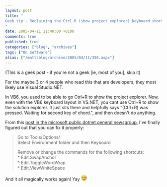 ```yaml
---
layout: post
title: "
Geek tip - Reclaiming the Ctrl-R (show project explorer) keyboard shortcut.
"
date: 2005-04-11 11:40:00 +0100
comments: true
published: true
categories: ["blog", "archives"]
tags: ["On Software"]
alias: ["/mattsblog/archive/2005/04/11/350.aspx"]
---
```

<!-- more -->

<P>(This is a geek post - if you're not a geek [ie, most of you], skip it)</P>
<P>For the maybe 3 or 4 people who read this that&nbsp;are developers, they most likely use Visual Studio.NET.</P>
<P>In VB6, you used to be able to go Ctrl+R to show the project explorer. Now, even with the VB6 keyboard layout in VS.NET, you cant use Ctrl+R to show the solution explorer. It just sits there and helpfully says &#8220;(Ctrl+R) was pressed. Waiting for second key of chord.", and then doesn't do anything.</P>
<P>
  From this
  <A href="http://groups-beta.google.com/group/microsoft.public.dotnet.general/browse_frm/thread/d46479c28b5b701d/b436f70ac1dbb46f?q=ctrl+r+%22was+pressed%22+%22waiting+for+second+key+of+chord%22&amp;rnum=1#b436f70ac1dbb46f">post in the microsoft.public.dotnet.general newsgroup</A>, I've finally figured out that you can fix it properly:
</P>
<BLOCKQUOTE>
  <P>
    Go to Tools/Options/<BR>
    Select Environment folder and then Keyboard
  </P>
  <P>
    Remove or change the commands for the following shortcuts:<BR>
    * Edit.SwapAnchor<BR>
    * Edit.ToggleWordWrap<BR>
    * Edit.ViewWhiteSpace
  </P>
</BLOCKQUOTE>
<P dir=ltr>And it all magically works again! Yay <IMG alt=":)" class="emoticon" src="/images/emotions/emotion-1.gif" border=0>

